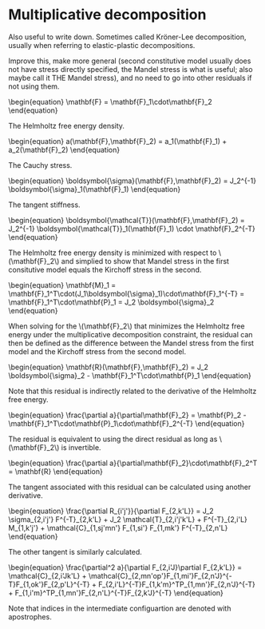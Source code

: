 # Multiplicative decomposition

Also useful to write down. Sometimes called Kr&ouml;ner-Lee decomposition, usually when referring to elastic-plastic decompositions.

Improve this, make more general (second constitutive model usually does not have stress directly specified, the Mandel stress is what is useful; also maybe call it THE Mandel stress), and no need to go into other residuals if not using them.

\\begin{equation}
    \\mathbf{F} =
    \\mathbf{F}\_1\cdot\\mathbf{F}\_2
\\end{equation}

The Helmholtz free energy density.

\\begin{equation}
    a(\\mathbf{F},\\mathbf{F}\_2) =
    a\_1(\\mathbf{F}\_1) + a\_2(\\mathbf{F}\_2)
\\end{equation}

The Cauchy stress.

\\begin{equation}
    \\boldsymbol{\\sigma}(\\mathbf{F},\\mathbf{F}\_2) =
    J_2^{-1} \\boldsymbol{\\sigma}_1(\\mathbf{F}\_1)
\\end{equation}

The tangent stiffness.

\\begin{equation}
    \\boldsymbol{\\mathcal{T}}(\\mathbf{F},\\mathbf{F}\_2) =
    J_2^{-1} \\boldsymbol{\\mathcal{T}}_1(\\mathbf{F}\_1) \\cdot \\mathbf{F}\_2^{-T}
\\end{equation}

The Helmholtz free energy density is minimized with respect to \\(\\mathbf{F}\_2\\) and simplied to show that Mandel stress in the first consitutive model equals the Kirchoff stress in the second.

\\begin{equation}
    \\mathbf{M}_1 =
    \\mathbf{F}\_1^T\\cdot(J\_1\\boldsymbol{\\sigma}\_1)\\cdot\\mathbf{F}\_1^{-T} =
    \\mathbf{F}\_1^T\\cdot\\mathbf{P}\_1 =
    J\_2 \\boldsymbol{\\sigma}\_2
\\end{equation}

When solving for the \\(\\mathbf{F}\_2\\) that minimizes the Helmholtz free energy under the multiplicative decomposition constraint, the residual can then be defined as the difference between the Mandel stress from the first model and the Kirchoff stress from the second model.

\\begin{equation}
    \\mathbf{R}(\\mathbf{F},\\mathbf{F}\_2) =
    J\_2 \\boldsymbol{\\sigma}\_2 - \\mathbf{F}\_1^T\\cdot\\mathbf{P}\_1
\\end{equation}

Note that this residual is indirectly related to the derivative of the Helmholtz free energy.

\\begin{equation}
    \\frac{\\partial a}{\\partial\\mathbf{F}\_2} =
    \\mathbf{P}\_2 - \\mathbf{F}\_1^T\\cdot\\mathbf{P}\_1\\cdot\\mathbf{F}\_2^{-T}
\\end{equation}

The residual is equivalent to using the direct residual as long as \\(\\mathbf{F}\_2\\) is invertible.

\\begin{equation}
    \\frac{\\partial a}{\\partial\\mathbf{F}\_2}\\cdot\\mathbf{F}\_2^T =
    \\mathbf{R}
\\end{equation}

The tangent associated with this residual can be calculated using another derivative.

\\begin{equation}
    \\frac{\\partial R\_{i'j'}}{\\partial F\_{2,k'L}} =
    J\_2 \\sigma\_{2,i'j'} F^{-T}\_{2,k'L} + J\_2 \\mathcal{T}\_{2,i'j'k'L} + F^{-T}\_{2,i'L} M\_{1,k'j'} + \\mathcal{C}\_{1,sj'mn'} F\_{1,si'} F\_{1,mk'} F^{-T}\_{2,n'L}
\\end{equation}

The other tangent is similarly calculated.

\\begin{equation}
    \\frac{\\partial^2 a}{\\partial F\_{2,i'J}\\partial F\_{2,k'L}} =
    \\mathcal{C}\_{2,i'Jk'L} + \\mathcal{C}\_{2,mn'op'}F\_{1,mi'}F\_{2,n'J}^{-T}F\_{1,ok'}F\_{2,p'L}^{-T} + F\_{2,i'L}^{-T}F\_{1,k'm}^TP\_{1,mn'}F\_{2,n'J}^{-T} + F\_{1,i'm}^TP\_{1,mn'}F\_{2,n'L}^{-T}F\_{2,k'J}^{-T}
\\end{equation}

Note that indices in the intermediate configuartion are denoted with apostrophes.
